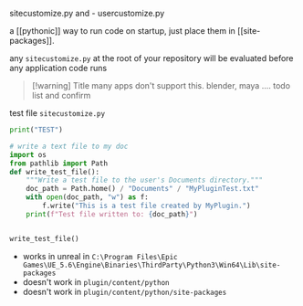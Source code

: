 
sitecustomize.py and - usercustomize.py

a [[pythonic]] way to run code on startup, just place them in [[site-packages]].

any `sitecustomize.py` at the root of your repository will be evaluated before any application code runs


> [!warning] Title
> many apps don't support this. blender, maya .... todo list and confirm

test file `sitecustomize.py`
```python
print("TEST")

# write a text file to my doc
import os
from pathlib import Path
def write_test_file():
    """Write a test file to the user's Documents directory."""
    doc_path = Path.home() / "Documents" / "MyPluginTest.txt"
    with open(doc_path, "w") as f:
        f.write("This is a test file created by MyPlugin.")
    print(f"Test file written to: {doc_path}")


write_test_file()
```
- works in unreal in `C:\Program Files\Epic Games\UE_5.6\Engine\Binaries\ThirdParty\Python3\Win64\Lib\site-packages`
- doesn't work in `plugin/content/python`
- doesn't work in `plugin/content/python/site-packages`


